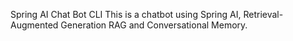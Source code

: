 Spring AI Chat Bot CLI
This is a chatbot using Spring AI, Retrieval-Augmented Generation RAG and Conversational Memory.
